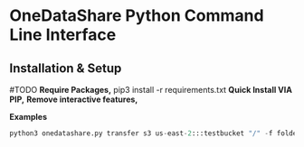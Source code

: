 OneDataShare Python Command Line Interface
==========

Installation & Setup
-------
#TODO
**Require Packages,**
pip3 install -r requirements.txt
**Quick Install VIA PIP,**
**Remove interactive features,**

**Examples**
```python
python3 onedatashare.py transfer s3 us-east-2:::testbucket "/" -f folderOrFileAnyNumber/ sftp ccTacc /home/cc/certs --concurrency=6 --pipesize=10
```
